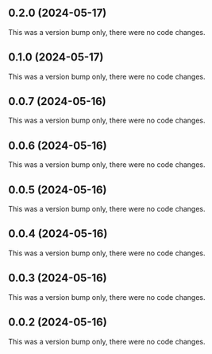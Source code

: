 ## 0.2.0 (2024-05-17)

This was a version bump only, there were no code changes.

## 0.1.0 (2024-05-17)

This was a version bump only, there were no code changes.

## 0.0.7 (2024-05-16)

This was a version bump only, there were no code changes.

## 0.0.6 (2024-05-16)

This was a version bump only, there were no code changes.

## 0.0.5 (2024-05-16)

This was a version bump only, there were no code changes.

## 0.0.4 (2024-05-16)

This was a version bump only, there were no code changes.

## 0.0.3 (2024-05-16)

This was a version bump only, there were no code changes.

## 0.0.2 (2024-05-16)

This was a version bump only, there were no code changes.